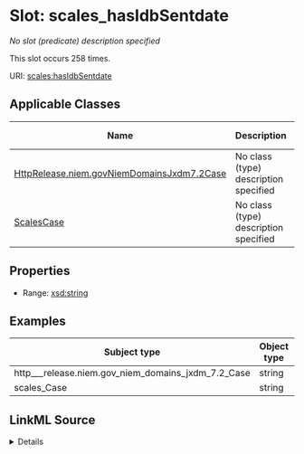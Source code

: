 

# Slot: scales_hasIdbSentdate


_No slot (predicate) description specified_






This slot occurs 258 times.


URI: [scales:hasIdbSentdate](http://schemas.scales-okn.org/rdf/scales#hasIdbSentdate)



<!-- no inheritance hierarchy -->





## Applicable Classes

| Name | Description | Modifies Slot |
| --- | --- | --- |
| [HttpRelease.niem.govNiemDomainsJxdm7.2Case](../classes/HttpRelease.niem.govNiemDomainsJxdm7.2Case.md) | No class (type) description specified |  yes  |
| [ScalesCase](../classes/ScalesCase.md) | No class (type) description specified |  yes  |







## Properties

* Range: [xsd:string](http://www.w3.org/2001/XMLSchema#string)






## Examples

| Subject type | Object type | Example subject | Example object | Occurrences |
| --- | --- | --- | --- | --- |
| http___release.niem.gov_niem_domains_jxdm_7.2_Case | string | scales:/CaseCriminal | 01/01/1900 | 258 |
| scales_Case | string | scales:/CaseCriminal | 01/01/1900 | 258 |




## LinkML Source

<details>

```yaml
name: scales_hasIdbSentdate
annotations:
  count:
    tag: count
    value: 258
description: No slot (predicate) description specified
examples:
- object:
    example_object: 01/01/1900
    example_object_type: string
    example_predicate: scales:hasIdbSentdate
    example_subject: scales:/CaseCriminal
    example_subject_type: http___release.niem.gov_niem_domains_jxdm_7.2_Case
- object:
    example_object: 01/01/1900
    example_object_type: string
    example_predicate: scales:hasIdbSentdate
    example_subject: scales:/CaseCriminal
    example_subject_type: scales_Case
from_schema: scales-kg
rank: 1000
slot_uri: scales:hasIdbSentdate
alias: scales_hasIdbSentdate
domain_of:
- http___release.niem.gov_niem_domains_jxdm_7.2_Case
- scales_Case
range: string

```
</details>